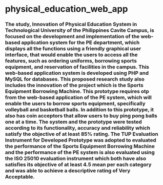# physical_education_web_app

<h3> The study, Innovation of Physical Education System in Technological University of the Philippines Cavite Campus, is focused on the development and implementation of the web-based application system for the PE department, which displays all the functions using a friendly graphical user interface, that would enable the users to access all the features, such as ordering uniforms, borrowing sports equipment, and reservation of facilities in the campus. This web-based application system is developed using PHP and MySQL for databases. This proposed research study also includes the innovation of the project which is the Sports Equipment Borrowing Machine. This prototype requires otp from the web-based application of the PE system, which will enable the users to borrow sports equipment, specifically volleyball and basketball balls. In addition to this prototype, it also has coin acceptors that allow users to buy ping pong balls one at a time. The system and the prototype were tested according to its functionality, accuracy and reliability which satisfy the objective of at least 85% rating. The TUP Evaluation Instrument for Developed Prototype was adopted to evaluated the performance of the Sports Equipment Borrowing Machine and the performance of the PE system is also evaluated using the ISO 25010 evaluation instrument which both have also satisfies its objective of at least 4.5 mean per each category and was able to achieve a descriptive rating of Very Acceptable. </h3>

